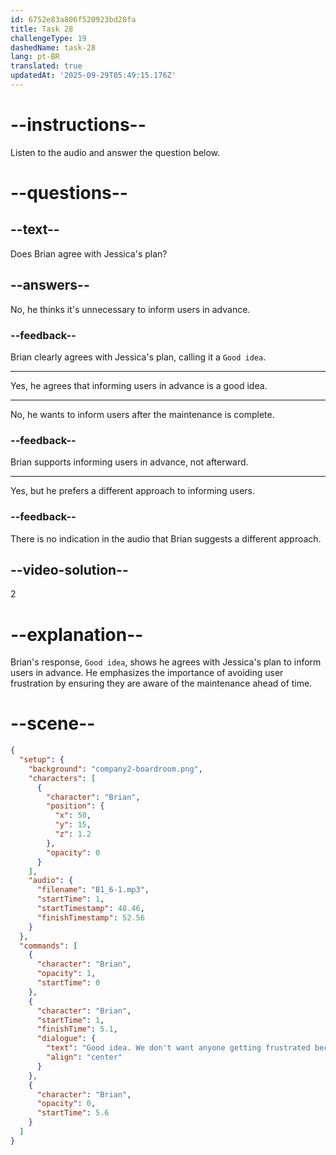```yaml
---
id: 6752e83a806f520923bd28fa
title: Task 28
challengeType: 19
dashedName: task-28
lang: pt-BR
translated: true
updatedAt: '2025-09-29T05:49:15.176Z'
---
```


<!-- (Audio) Jessica: It's better to inform them in advance. Brian: Good idea. We don't want anyone getting frustrated because they can't access the site. -->

# --instructions--

Listen to the audio and answer the question below.

# --questions--

## --text--

Does Brian agree with Jessica's plan?

## --answers--

No, he thinks it's unnecessary to inform users in advance.

### --feedback--

Brian clearly agrees with Jessica's plan, calling it a `Good idea`.

---

Yes, he agrees that informing users in advance is a good idea.

---

No, he wants to inform users after the maintenance is complete.

### --feedback--

Brian supports informing users in advance, not afterward.

---

Yes, but he prefers a different approach to informing users.

### --feedback--

There is no indication in the audio that Brian suggests a different approach.

## --video-solution--

2

# --explanation--

Brian's response, `Good idea`, shows he agrees with Jessica's plan to inform users in advance. He emphasizes the importance of avoiding user frustration by ensuring they are aware of the maintenance ahead of time.

# --scene--

```json
{
  "setup": {
    "background": "company2-boardroom.png",
    "characters": [
      {
        "character": "Brian",
        "position": {
          "x": 50,
          "y": 15,
          "z": 1.2
        },
        "opacity": 0
      }
    ],
    "audio": {
      "filename": "B1_6-1.mp3",
      "startTime": 1,
      "startTimestamp": 48.46,
      "finishTimestamp": 52.56
    }
  },
  "commands": [
    {
      "character": "Brian",
      "opacity": 1,
      "startTime": 0
    },
    {
      "character": "Brian",
      "startTime": 1,
      "finishTime": 5.1,
      "dialogue": {
        "text": "Good idea. We don't want anyone getting frustrated because they can't access the site.",
        "align": "center"
      }
    },
    {
      "character": "Brian",
      "opacity": 0,
      "startTime": 5.6
    }
  ]
}
```
